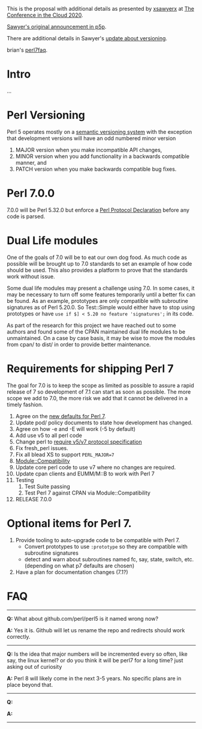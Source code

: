 This is the proposal with additional details as presented by [xsawyerx](xsawyerx) at [The Conference in the Cloud 2020](https://perlconference.us/tpc-2020-cloud/).

[Sawyer's original announcement in p5p](https://www.nntp.perl.org/group/perl.perl5.porters/2020/06/msg257565.html).

There are additional details in Sawyer's [update about versioning](https://www.nntp.perl.org/group/perl.perl5.porters/2020/07/msg257817.html).

brian's [perl7faq](https://github.com/briandfoy/perl7faq/blob/master/README.md).

# Intro

...

# Perl Versioning

Perl 5 operates mostly on a [semantic versioning system](https://semver.org/) with the exception that development versions will have an odd numbered minor version

1. MAJOR version when you make incompatible API changes,
1. MINOR version when you add functionality in a backwards compatible manner, and
1. PATCH version when you make backwards compatible bug fixes.

# Perl 7.0.0

7.0.0 will be Perl 5.32.0 but enforce a [Perl Protocol Declaration](Perl-Protocol-Declaration) before any code is parsed.

# Dual Life modules

One of the goals of 7.0 will be to eat our own dog food. As much code as possible will be brought up to 7.0 standards to set an example of how code should be used. This also provides a platform to prove that the standards work without issue.

Some dual life modules may present a challenge using 7.0. In some cases, it may be necessary to turn off some features temporarily until a better fix can be found. As an example, prototypes are only compatible with subroutine signatures as of Perl 5.20.0. So Test::Simple would either have to stop using prototypes or have `use if $] < 5.20 no feature 'signatures';` in its code. 

As part of the research for this project we have reached out to some authors and found some of the CPAN maintained dual life modules to be unmaintained. On a case by case basis, it may be wise to move the modules from cpan/ to dist/ in order to provide better maintenance.

# Requirements for shipping Perl 7

The goal for 7.0 is to keep the scope as limited as possible to assure a rapid release of 7 so development of 7.1 can start as soon as possible. The more scope we add to 7.0, the more risk we add that it cannot be delivered in a timely fashion.

1. Agree on the [new defaults for Perl 7](Defaults-for-v7).
1. Update pod/ policy documents to state how development has changed.
1. Agree on how -e and -E will work (-5 by default)
1. Add use v5 to all perl code
1. Change perl to [require v5/v7 protocol specification](Perl-Protocol-Declaration)
1. Fix fresh_perl issues.
1. Fix all blead XS to support `PERL_MAJOR=7`
1. [Module::Compatibility](Making-CPAN-work-on-Perl-7)
1. Update core perl code to use v7 where no changes are required.
1. Update cpan clients and EUMM/M::B to work with Perl 7
1. Testing
    1. Test Suite passing
    1. Test Perl 7 against CPAN via Module::Compatibility
1. RELEASE 7.0.0

# Optional items for Perl 7.

1. Provide tooling to auto-upgrade code to be compatible with Perl 7.
    * Convert prototypes to use `:prototype` so they are compatible with subroutine signatures
    * detect and warn about subroutines named fc, say, state, switch, etc. (depending on what p7 defaults are chosen)
1. Have a plan for documentation changes (7.1?)

# FAQ

---

**Q:** What about github.com/perl/perl5 is it named wrong now?

**A:** Yes it is. Github will let us rename the repo and redirects should work correctly.

---

**Q:** Is the idea that major numbers will be incremented every so often, like say, the linux kernel? or do you think it will be perl7 for a long time? just asking out of curiosity

**A:** Perl 8 will likely come in the next 3-5 years. No specific plans are in place beyond that.

---

**Q:** 

**A:** 

---

